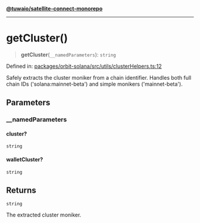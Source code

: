 [**@tuwaio/satellite-connect-monorepo**](../../../README.md)

***

# getCluster()

> **getCluster**(`__namedParameters`): `string`

Defined in: [packages/orbit-solana/src/utils/clusterHelpers.ts:12](https://github.com/TuwaIO/satellite-connect/blob/706b20808c34d7d74f549c8152769ae1efc5be7f/packages/orbit-solana/src/utils/clusterHelpers.ts#L12)

Safely extracts the cluster moniker from a chain identifier.
Handles both full chain IDs ('solana:mainnet-beta') and simple monikers ('mainnet-beta').

## Parameters

### \_\_namedParameters

#### cluster?

`string`

#### walletCluster?

`string`

## Returns

`string`

The extracted cluster moniker.
